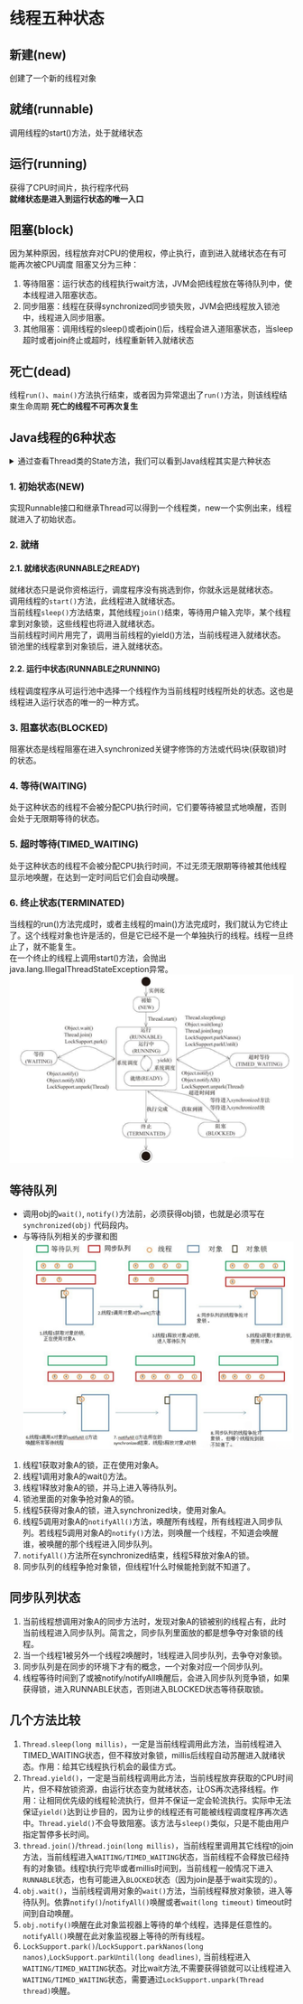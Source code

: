 # 线程五种状态
## 新建(new)
创建了一个新的线程对象
## 就绪(runnable)
调用线程的start()方法，处于就绪状态
## 运行(running)
获得了CPU时间片，执行程序代码  
**就绪状态是进入到运行状态的唯一入口**
## 阻塞(block)
因为某种原因，线程放弃对CPU的使用权，停止执行，直到进入就绪状态在有可能再次被CPU调度
阻塞又分为三种：
1. 等待阻塞：运行状态的线程执行wait方法，JVM会把线程放在等待队列中，使本线程进入阻塞状态。
2. 同步阻塞：线程在获得synchronized同步锁失败，JVM会把线程放入锁池中，线程进入同步阻塞。
3. 其他阻塞：调用线程的sleep()或者join()后，线程会进入道阻塞状态，当sleep超时或者join终止或超时，线程重新转入就绪状态
## 死亡(dead)
线程`run()`、`main()`方法执行结束，或者因为异常退出了`run()`方法，则该线程结束生命周期
**死亡的线程不可再次复生**
## Java线程的6种状态
<details>
<summary>通过查看Thread类的State方法，我们可以看到Java线程其实是六种状态</summary>

```Java
public enum State {
    /**
     * Thread state for a thread which has not yet started.
     */
    NEW,

    /**
     * Thread state for a runnable thread.  A thread in the runnable
     * state is executing in the Java virtual machine but it may
     * be waiting for other resources from the operating system
     * such as processor.
     */
    RUNNABLE,

    /**
     * Thread state for a thread blocked waiting for a monitor lock.
     * A thread in the blocked state is waiting for a monitor lock
     * to enter a synchronized block/method or
     * reenter a synchronized block/method after calling
     * {@link Object#wait() Object.wait}.
     */
    BLOCKED,

    /**
     * Thread state for a waiting thread.
     * A thread is in the waiting state due to calling one of the
     * following methods:
     * <ul>
     *   <li>{@link Object#wait() Object.wait} with no timeout</li>
     *   <li>{@link #join() Thread.join} with no timeout</li>
     *   <li>{@link LockSupport#park() LockSupport.park}</li>
     * </ul>
     *
     * <p>A thread in the waiting state is waiting for another thread to
     * perform a particular action.
     *
     * For example, a thread that has called <tt>Object.wait()</tt>
     * on an object is waiting for another thread to call
     * <tt>Object.notify()</tt> or <tt>Object.notifyAll()</tt> on
     * that object. A thread that has called <tt>Thread.join()</tt>
     * is waiting for a specified thread to terminate.
     */
    WAITING,

    /**
     * Thread state for a waiting thread with a specified waiting time.
     * A thread is in the timed waiting state due to calling one of
     * the following methods with a specified positive waiting time:
     * <ul>
     *   <li>{@link #sleep Thread.sleep}</li>
     *   <li>{@link Object#wait(long) Object.wait} with timeout</li>
     *   <li>{@link #join(long) Thread.join} with timeout</li>
     *   <li>{@link LockSupport#parkNanos LockSupport.parkNanos}</li>
     *   <li>{@link LockSupport#parkUntil LockSupport.parkUntil}</li>
     * </ul>
     */
    TIMED_WAITING,

    /**
     * Thread state for a terminated thread.
     * The thread has completed execution.
     */
    TERMINATED;
}
```
</details>

### 1. 初始状态(NEW)
实现Runnable接口和继承Thread可以得到一个线程类，new一个实例出来，线程就进入了初始状态。
### 2. 就绪
#### 2.1. 就绪状态(RUNNABLE之READY)
就绪状态只是说你资格运行，调度程序没有挑选到你，你就永远是就绪状态。  
调用线程的`start()`方法，此线程进入就绪状态。  
当前线程`sleep()`方法结束，其他线程`join()`结束，等待用户输入完毕，某个线程拿到对象锁，这些线程也将进入就绪状态。  
当前线程时间片用完了，调用当前线程的yield()方法，当前线程进入就绪状态。  
锁池里的线程拿到对象锁后，进入就绪状态。
#### 2.2. 运行中状态(RUNNABLE之RUNNING)
线程调度程序从可运行池中选择一个线程作为当前线程时线程所处的状态。这也是线程进入运行状态的唯一的一种方式。
### 3. 阻塞状态(BLOCKED)
阻塞状态是线程阻塞在进入synchronized关键字修饰的方法或代码块(获取锁)时的状态。
### 4. 等待(WAITING)
处于这种状态的线程不会被分配CPU执行时间，它们要等待被显式地唤醒，否则会处于无限期等待的状态。
### 5. 超时等待(TIMED_WAITING)
处于这种状态的线程不会被分配CPU执行时间，不过无须无限期等待被其他线程显示地唤醒，在达到一定时间后它们会自动唤醒。
### 6. 终止状态(TERMINATED)
当线程的run()方法完成时，或者主线程的main()方法完成时，我们就认为它终止了。这个线程对象也许是活的，但是它已经不是一个单独执行的线程。线程一旦终止了，就不能复生。  
在一个终止的线程上调用start()方法，会抛出java.lang.IllegalThreadStateException异常。
![](img/线程的五种状态/2024-03-31-18-59-50.png)
## 等待队列
- 调用obj的`wait()`, `notify()`方法前，必须获得obj锁，也就是必须写在`synchronized(obj)` 代码段内。
- 与等待队列相关的步骤和图
![](img/线程的五种状态/2024-03-31-19-12-13.png)
1. 线程1获取对象A的锁，正在使用对象A。
2. 线程1调用对象A的wait()方法。
3. 线程1释放对象A的锁，并马上进入等待队列。
4. 锁池里面的对象争抢对象A的锁。
5. 线程5获得对象A的锁，进入synchronized块，使用对象A。
6. 线程5调用对象A的`notifyAll()`方法，唤醒所有线程，所有线程进入同步队列。若线程5调用对象A的`notify()`方法，则唤醒一个线程，不知道会唤醒谁，被唤醒的那个线程进入同步队列。
7. `notifyAll()`方法所在synchronized结束，线程5释放对象A的锁。
8. 同步队列的线程争抢对象锁，但线程1什么时候能抢到就不知道了。 
## 同步队列状态
1. 当前线程想调用对象A的同步方法时，发现对象A的锁被别的线程占有，此时当前线程进入同步队列。简言之，同步队列里面放的都是想争夺对象锁的线程。
2. 当一个线程1被另外一个线程2唤醒时，1线程进入同步队列，去争夺对象锁。
3. 同步队列是在同步的环境下才有的概念，一个对象对应一个同步队列。
4. 线程等待时间到了或被notify/notifyAll唤醒后，会进入同步队列竞争锁，如果获得锁，进入RUNNABLE状态，否则进入BLOCKED状态等待获取锁。
## 几个方法比较
1. `Thread.sleep(long millis)`，一定是当前线程调用此方法，当前线程进入TIMED_WAITING状态，但不释放对象锁，millis后线程自动苏醒进入就绪状态。作用：给其它线程执行机会的最佳方式。
2. `Thread.yield()`，一定是当前线程调用此方法，当前线程放弃获取的CPU时间片，但不释放锁资源，由运行状态变为就绪状态，让OS再次选择线程。作用：让相同优先级的线程轮流执行，但并不保证一定会轮流执行。实际中无法保证`yield()`达到让步目的，因为让步的线程还有可能被线程调度程序再次选中。`Thread.yield()`不会导致阻塞。该方法与`sleep()`类似，只是不能由用户指定暂停多长时间。
3. `thread.join()`/`thread.join(long millis)`，当前线程里调用其它线程t的join方法，当前线程进入`WAITING/TIMED_WAITING`状态，当前线程不会释放已经持有的对象锁。线程t执行完毕或者millis时间到，当前线程一般情况下进入`RUNNABLE`状态，也有可能进入`BLOCKED`状态（因为join是基于wait实现的）。
4. `obj.wait()`，当前线程调用对象的`wait()`方法，当前线程释放对象锁，进入等待队列。依靠`notify()`/`notifyAll()`唤醒或者`wait(long timeout)` timeout时间到自动唤醒。
5. `obj.notify()`唤醒在此对象监视器上等待的单个线程，选择是任意性的。`notifyAll()`唤醒在此对象监视器上等待的所有线程。
6. `LockSupport.park()`/`LockSupport.parkNanos(long nanos)`,`LockSupport.parkUntil(long deadlines)`, 当前线程进入`WAITING/TIMED_WAITING`状态。对比wait方法,不需要获得锁就可以让线程进入`WAITING/TIMED_WAITING`状态，需要通过`LockSupport.unpark(Thread thread)`唤醒。
